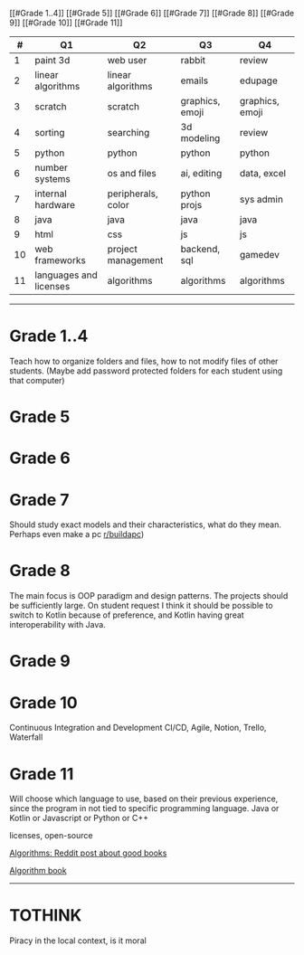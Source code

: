 [[#Grade 1..4]] [[#Grade 5]] [[#Grade 6]] [[#Grade 7]] [[#Grade 8]] [[#Grade 9]] [[#Grade 10]] [[#Grade 11]] 

| #   | Q1                     | Q2                 | Q3              | Q4              |
| --- | ---------------------- | ------------------ | --------------- | --------------- |
| 1   | paint 3d               | web user           | rabbit          | review          |
| 2   | linear algorithms      | linear algorithms  | emails          | edupage         |
| 3   | scratch                | scratch            | graphics, emoji | graphics, emoji |
| 4   | sorting                | searching          | 3d modeling     | review          |
| 5   | python                 | python             | python          | python          |
| 6   | number systems         | os and files       | ai, editing     | data, excel     |
| 7   | internal hardware      | peripherals, color | python projs    | sys admin       |
| 8   | java<br>               | java               | java            | java            |
| 9   | html                   | css                | js              | js              |
| 10  | web frameworks         | project management | backend, sql    | gamedev         |
| 11  | languages and licenses | algorithms         | algorithms      | algorithms      |

---
# Grade 1..4
Teach how to organize folders and files, how to not modify files of other students. (Maybe add password protected folders for each student using that computer)
# Grade 5
# Grade 6
# Grade 7
Should study exact models and their characteristics, what do they mean. Perhaps even make a pc [r/buildapc](https://www.reddit.com/r/buildapc/))
# Grade 8
The main focus is OOP paradigm and design patterns. The projects should be sufficiently large. On student request I think it should be possible to switch to Kotlin because of preference, and Kotlin having great interoperability with Java. 
# Grade 9
# Grade 10
Continuous Integration and Development CI/CD, Agile, Notion, Trello, Waterfall
# Grade 11
Will choose which language to use, based on their previous experience, since the program in not tied to specific programming language. Java or Kotlin or Javascript or Python or C++

licenses, open-source

[Algorithms: Reddit post about good books](https://www.reddit.com/r/algorithms/comments/i8qb3k/good_books_learning_about_algorithms_from_very/?rdt=39471)

[Algorithm book](https://edu.anarcho-copy.org/Algorithm/grokking-algorithms-illustrated-programmers-curious.pdf)


---
# TOTHINK

Piracy in the local context, is it moral


